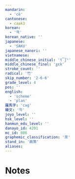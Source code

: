```yaml
---
mandarin:
  - 'cè'
cantonese:
  - caak3
korean:
  - '책'
korean_native: ''
japanese:
  - 'SAKU'
japanese_nanori: ''
vietnamese:
middle_chinese_initial: 't͡ʃʰ'
middle_chinese_final: 'ɣɛk'
stroke_count: ''
radical: '竹'
skip_number: '2-6-6'
grade_level: 4
pos: ''
english:
  - 'scheme'
  - 'plan'
羅馬字: 'cag'
韓文: '착'
joyo_level: ''
hsk_level: ''
hanmun_edu_level: ''
danayo_id: 4201
mc_id: 806
graphemic_classification: '朿'
stand_in: '画策'
aliases:
---
```


# Notes
